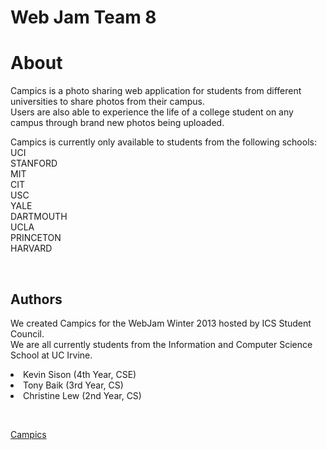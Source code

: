 # Web Jam Team 8 

<h1>About</h1>
<p>
	Campics is a photo sharing web application for students from different universities to share photos from their campus. 
	<br>Users are also able to experience the life of a college student on any campus through brand new photos being uploaded. 
</p>
<p>
Campics is currently only available to students from the following schools: 
<br> UCI
<br> STANFORD
<br> MIT
<br> CIT
<br> USC
<br> YALE
<br> DARTMOUTH
<br> UCLA
<br> PRINCETON
<br> HARVARD
</p><br>
<h2>Authors</h2>
<p>
	We created Campics for the WebJam Winter 2013 hosted by ICS Student Council.
	<br> We are all currently students from the Information and Computer Science School at UC Irvine. 
	<li> Kevin Sison (4th Year, CSE)
	<li> Tony Baik (3rd Year, CS)
	<li> Christine Lew (2nd Year, CS)
</p><br>

[Campics](http://fathomless-dawn-6776.herokuapp.com/)
